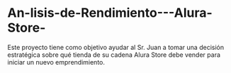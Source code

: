 # An-lisis-de-Rendimiento---Alura-Store-
Este proyecto tiene como objetivo ayudar al Sr. Juan a tomar una decisión estratégica sobre qué tienda de su cadena Alura Store debe vender para iniciar un nuevo emprendimiento. 
